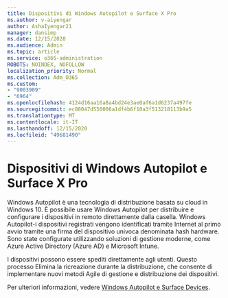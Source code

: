 ```yaml
---
title: Dispositivi di Windows Autopilot e Surface X Pro
ms.author: v-aiyengar
author: AshaIyengar21
manager: dansimp
ms.date: 12/15/2020
ms.audience: Admin
ms.topic: article
ms.service: o365-administration
ROBOTS: NOINDEX, NOFOLLOW
localization_priority: Normal
ms.collection: Adm_O365
ms.custom:
- "9003909"
- "6964"
ms.openlocfilehash: 4124d16aa16a8a4bd24e3ae0af6a1d6237a497fe
ms.sourcegitcommit: ec88047d550006a1df4b6f10a3f513218113b9a5
ms.translationtype: MT
ms.contentlocale: it-IT
ms.lasthandoff: 12/15/2020
ms.locfileid: "49681490"
---
```

# <a name="windows-autopilot-and-surface-x-pro-devices"></a>Dispositivi di Windows Autopilot e Surface X Pro

Windows Autopilot è una tecnologia di distribuzione basata su cloud in Windows 10. È possibile usare Windows Autopilot per distribuire e configurare i dispositivi in remoto direttamente dalla casella. Windows Autopilot-i dispositivi registrati vengono identificati tramite Internet al primo avvio tramite una firma del dispositivo univoca denominata hash hardware. Sono state configurate utilizzando soluzioni di gestione moderne, come Azure Active Directory (Azure AD) e Microsoft Intune.

I dispositivi possono essere spediti direttamente agli utenti. Questo processo Elimina la ricreazione durante la distribuzione, che consente di implementare nuovi metodi Agile di gestione e distribuzione dei dispositivi.

Per ulteriori informazioni, vedere [Windows Autopilot e Surface Devices](https://go.microsoft.com/fwlink/?linkid=2135712).
